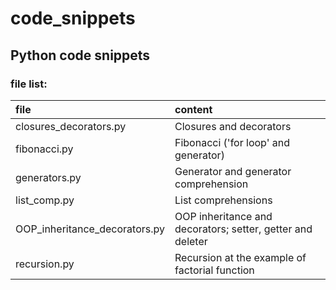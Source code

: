 # code_snippets

## Python code snippets

### file list:

|              file             |                           content                          |
|:------------------------------|:-----------------------------------------------------------|
| closures_decorators.py        | Closures and decorators                                    |
| fibonacci.py                  | Fibonacci ('for loop' and generator)                       |
| generators.py                 | Generator and generator comprehension                      |
| list_comp.py                  | List comprehensions                                        |
| OOP_inheritance_decorators.py | OOP inheritance and decorators; setter, getter and deleter |
| recursion.py                  | Recursion at the example of factorial function             |